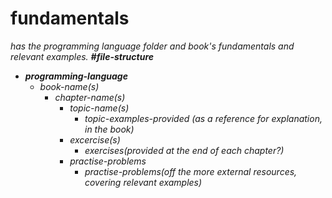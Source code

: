 # fundamentals
*has the programming language folder and book's fundamentals and relevant examples.*
***#file-structure***

 - ***programming-language***   
	 - *book-name(s)*
		- *chapter-name(s)*
			- *topic-name(s)*
				- *topic-examples-provided (as a reference for explanation, in the book)*
		 	- *excercise(s)*
				- *exercises(provided at the end of each chapter?)*
			- *practise-problems*
				- *practise-problems(off the more external resources, covering relevant examples)*
